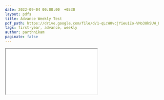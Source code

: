 ```yaml
---
date: 2022-09-04 00:00:00  +0530
layout: pdfs
title: Advance Weekly Test
pdf_path: https://drive.google.com/file/d/1-qLcW0vcjYieu1Eo-VMo38kSUW_LWH8U/preview?usp=drive_link
tags: first-year, advance, weekly
author: parthnikam
paginate: false
---
```


<iframe class="embed-pdf" src="{{ page.pdf_path }}#toolbar=0" seamless="seamless" scrolling="no" style="overflow:hidden"></iframe>
